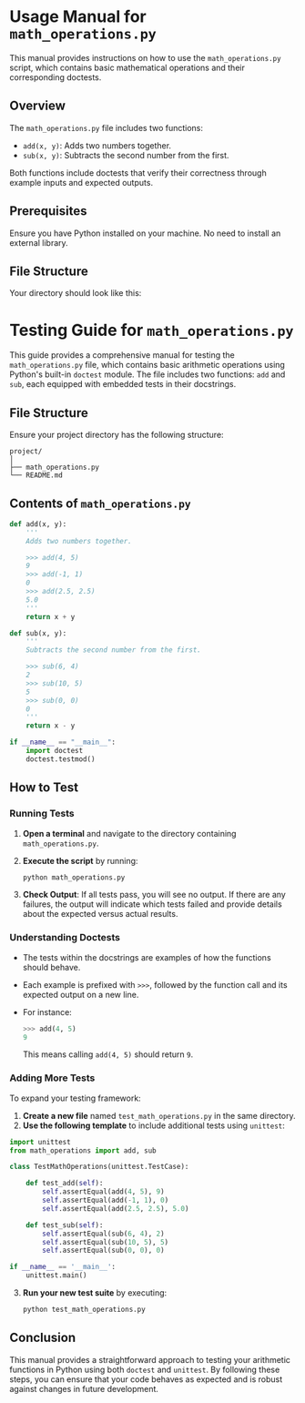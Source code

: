 # Usage Manual for `math_operations.py`

This manual provides instructions on how to use the `math_operations.py` script, which contains basic mathematical operations and their corresponding doctests.

## Overview

The `math_operations.py` file includes two functions:

- `add(x, y)`: Adds two numbers together.
- `sub(x, y)`: Subtracts the second number from the first.

Both functions include doctests that verify their correctness through example inputs and expected outputs.

## Prerequisites

Ensure you have Python installed on your machine.
No need to install an external library.

## File Structure

Your directory should look like this:


# Testing Guide for `math_operations.py`

This guide provides a comprehensive manual for testing the `math_operations.py` file, which contains basic arithmetic operations using Python's built-in `doctest` module. The file includes two functions: `add` and `sub`, each equipped with embedded tests in their docstrings.

## File Structure

Ensure your project directory has the following structure:

```
project/
│
├── math_operations.py
└── README.md
```

## Contents of `math_operations.py`

```python
def add(x, y):
    '''
    Adds two numbers together.

    >>> add(4, 5)
    9
    >>> add(-1, 1)
    0
    >>> add(2.5, 2.5)
    5.0
    '''
    return x + y

def sub(x, y):
    '''
    Subtracts the second number from the first.

    >>> sub(6, 4)
    2
    >>> sub(10, 5)
    5
    >>> sub(0, 0)
    0
    '''
    return x - y

if __name__ == "__main__":
    import doctest
    doctest.testmod()
```

## How to Test

### Running Tests

1. **Open a terminal** and navigate to the directory containing `math_operations.py`.
2. **Execute the script** by running:

   ```bash
   python math_operations.py
   ```

3. **Check Output**: If all tests pass, you will see no output. If there are any failures, the output will indicate which tests failed and provide details about the expected versus actual results.

### Understanding Doctests

- The tests within the docstrings are examples of how the functions should behave.
- Each example is prefixed with `>>>`, followed by the function call and its expected output on a new line.
- For instance:

   ```python
   >>> add(4, 5)
   9
   ```

   This means calling `add(4, 5)` should return `9`.

### Adding More Tests

To expand your testing framework:

1. **Create a new file** named `test_math_operations.py` in the same directory.
2. **Use the following template** to include additional tests using `unittest`:

```python
import unittest
from math_operations import add, sub

class TestMathOperations(unittest.TestCase):

    def test_add(self):
        self.assertEqual(add(4, 5), 9)
        self.assertEqual(add(-1, 1), 0)
        self.assertEqual(add(2.5, 2.5), 5.0)

    def test_sub(self):
        self.assertEqual(sub(6, 4), 2)
        self.assertEqual(sub(10, 5), 5)
        self.assertEqual(sub(0, 0), 0)

if __name__ == '__main__':
    unittest.main()
```

3. **Run your new test suite** by executing:

   ```bash
   python test_math_operations.py
   ```

## Conclusion

This manual provides a straightforward approach to testing your arithmetic functions in Python using both `doctest` and `unittest`. By following these steps, you can ensure that your code behaves as expected and is robust against changes in future development.
